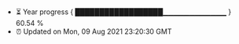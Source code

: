 - ⏳ Year progress { ██████████████████▁▁▁▁▁▁▁▁▁▁▁▁ } 60.54 %
- ⏰ Updated on Mon, 09 Aug 2021 23:20:30 GMT

